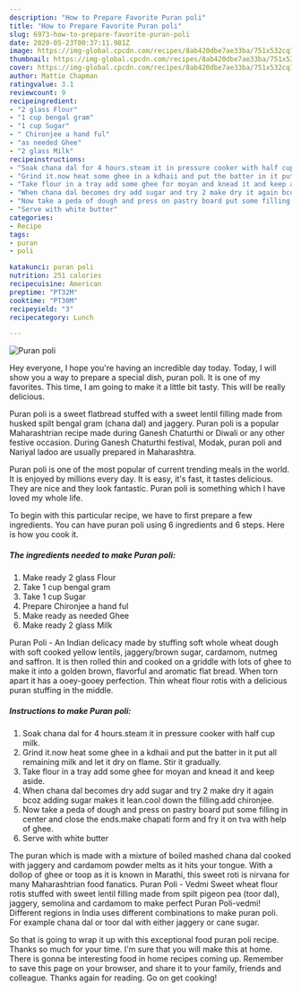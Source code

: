 ```yaml
---
description: "How to Prepare Favorite Puran poli"
title: "How to Prepare Favorite Puran poli"
slug: 6973-how-to-prepare-favorite-puran-poli
date: 2020-05-23T00:37:11.981Z
image: https://img-global.cpcdn.com/recipes/8ab420dbe7ae33ba/751x532cq70/puran-poli-recipe-main-photo.jpg
thumbnail: https://img-global.cpcdn.com/recipes/8ab420dbe7ae33ba/751x532cq70/puran-poli-recipe-main-photo.jpg
cover: https://img-global.cpcdn.com/recipes/8ab420dbe7ae33ba/751x532cq70/puran-poli-recipe-main-photo.jpg
author: Mattie Chapman
ratingvalue: 3.1
reviewcount: 9
recipeingredient:
- "2 glass Flour"
- "1 cup bengal gram"
- "1 cup Sugar"
- " Chironjee a hand ful"
- "as needed Ghee"
- "2 glass Milk"
recipeinstructions:
- "Soak chana dal for 4 hours.steam it in pressure cooker with half cup milk."
- "Grind it.now heat some ghee in a kdhaii and put the batter in it put all remaining milk and let it dry on flame. Stir it gradually."
- "Take flour in a tray add some ghee for moyan and knead it and keep aside."
- "When chana dal becomes dry add sugar and try 2 make dry it again bcoz adding sugar makes it lean.cool down the filling.add chironjee."
- "Now take a peda of dough and press on pastry board put some filling in center and close the ends.make chapati form and fry it on tva with help of ghee."
- "Serve with white butter"
categories:
- Recipe
tags:
- puran
- poli

katakunci: puran poli 
nutrition: 251 calories
recipecuisine: American
preptime: "PT32M"
cooktime: "PT30M"
recipeyield: "3"
recipecategory: Lunch

---
```



![Puran poli](https://img-global.cpcdn.com/recipes/8ab420dbe7ae33ba/751x532cq70/puran-poli-recipe-main-photo.jpg)

Hey everyone, I hope you're having an incredible day today. Today, I will show you a way to prepare a special dish, puran poli. It is one of my favorites. This time, I am going to make it a little bit tasty. This will be really delicious.

Puran poli is a sweet flatbread stuffed with a sweet lentil filling made from husked spilt bengal gram (chana dal) and jaggery. Puran poli is a popular Maharashtrian recipe made during Ganesh Chaturthi or Diwali or any other festive occasion. During Ganesh Chaturthi festival, Modak, puran poli and Nariyal ladoo are usually prepared in Maharashtra.

Puran poli is one of the most popular of current trending meals in the world. It is enjoyed by millions every day. It is easy, it's fast, it tastes delicious. They are nice and they look fantastic. Puran poli is something which I have loved my whole life.


To begin with this particular recipe, we have to first prepare a few ingredients. You can have puran poli using 6 ingredients and 6 steps. Here is how you cook it.

<!--inarticleads1-->

##### The ingredients needed to make Puran poli:

1. Make ready 2 glass Flour
1. Take 1 cup bengal gram
1. Take 1 cup Sugar
1. Prepare  Chironjee a hand ful
1. Make ready as needed Ghee
1. Make ready 2 glass Milk


Puran Poli - An Indian delicacy made by stuffing soft whole wheat dough with soft cooked yellow lentils, jaggery/brown sugar, cardamom, nutmeg and saffron. It is then rolled thin and cooked on a griddle with lots of ghee to make it into a golden brown, flavorful and aromatic flat bread. When torn apart it has a ooey-gooey perfection. Thin wheat flour rotis with a delicious puran stuffing in the middle. 

<!--inarticleads2-->

##### Instructions to make Puran poli:

1. Soak chana dal for 4 hours.steam it in pressure cooker with half cup milk.
1. Grind it.now heat some ghee in a kdhaii and put the batter in it put all remaining milk and let it dry on flame. Stir it gradually.
1. Take flour in a tray add some ghee for moyan and knead it and keep aside.
1. When chana dal becomes dry add sugar and try 2 make dry it again bcoz adding sugar makes it lean.cool down the filling.add chironjee.
1. Now take a peda of dough and press on pastry board put some filling in center and close the ends.make chapati form and fry it on tva with help of ghee.
1. Serve with white butter


The puran which is made with a mixture of boiled mashed chana dal cooked with jaggery and cardamom powder melts as it hits your tongue. With a dollop of ghee or toop as it is known in Marathi, this sweet roti is nirvana for many Maharashtrian food fanatics. Puran Poli - Vedmi Sweet wheat flour rotis stuffed with sweet lentil filling made from spilt pigeon pea (toor dal), jaggery, semolina and cardamom to make perfect Puran Poli-vedmi! Different regions in India uses different combinations to make puran poli. For example chana dal or toor dal with either jaggery or cane sugar. 

So that is going to wrap it up with this exceptional food puran poli recipe. Thanks so much for your time. I'm sure that you will make this at home. There is gonna be interesting food in home recipes coming up. Remember to save this page on your browser, and share it to your family, friends and colleague. Thanks again for reading. Go on get cooking!
